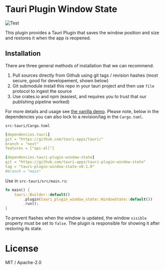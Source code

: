 # Tauri Plugin Window State
![Test](https://github.com/tauri-apps/tauri-plugin-window-state/workflows/Test/badge.svg)

This plugin provides a Tauri Plugin that saves the window position and size and restores it when the app is reopened.

## Installation
There are three general methods of installation that we can recommend.
1. Pull sources directly from Github using git tags / revision hashes (most secure, good for developement, shown below)
2. Git submodule install this repo in your tauri project and then use `file` protocol to ingest the source
3. Use crates.io and npm (easiest, and requires you to trust that our publishing pipeline worked)

For more details and usage see [the vanilla demo](examples/vanilla/src-tauri/src/main.rs).
Please note, below in the dependencies you can also lock to a revision/tag in the `Cargo.toml`.

`src-tauri/Cargo.toml`
```yaml
[dependencies.tauri]
git = "https://github.com/tauri-apps/tauri/"
branch = "next"
features = ["api-all"]

[dependencies.tauri-plugin-window-state]
git = "https://github.com/tauri-apps/tauri-plugin-window-state"
tag = "tauri-plugin-window-state-v0.1.0"
#branch = "main"
```

Use in `src-tauri/src/main.rs`:
```rust
fn main() {
    tauri::Builder::default()
        .plugin(tauri_plugin_window_state::WindowState::default())
        .run();
}
```

To prevent flashes when the window is updated, the window `visible` property must be set to `false`.
The plugin is responsible for showing it after restoring its state.

# License
MIT / Apache-2.0
